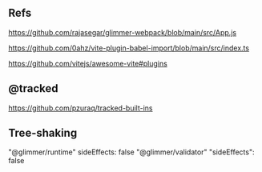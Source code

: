 ## Refs

https://github.com/rajasegar/glimmer-webpack/blob/main/src/App.js

https://github.com/0ahz/vite-plugin-babel-import/blob/main/src/index.ts

https://github.com/vitejs/awesome-vite#plugins


## @tracked

https://github.com/pzuraq/tracked-built-ins

## Tree-shaking
"@glimmer/runtime" sideEffects: false
"@glimmer/validator"  "sideEffects": false
